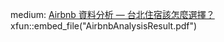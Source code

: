 medium: [Airbnb 資料分析 — 台北住宿該怎麼選擇？](https://jasmine880809.medium.com/airbnb-%E8%B3%87%E6%96%99%E5%88%86%E6%9E%90-%E5%8F%B0%E5%8C%97%E4%BD%8F%E5%AE%BF%E8%A9%B2%E6%80%8E%E9%BA%BC%E9%81%B8%E6%93%87-%E9%99%84python%E7%A8%8B%E5%BC%8F%E7%A2%BC-9b0f34a21e74)
xfun::embed_file("AirbnbAnalysisResult.pdf")
